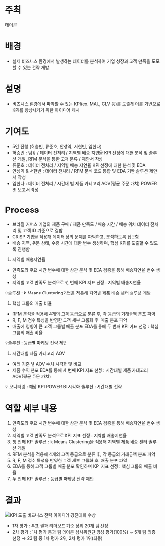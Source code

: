 # 주최
데이콘

# 배경
- 실제 비즈니스 환경에서 발생하는 데이터를 분석하여 기업 성장과 고객 만족을 도모할 수 있는 전략 개발
  
# 설명
- 비즈니스 환경에서 파악할 수 있는 KPI(ex. MAU, CLV 등)를 도출해 이를 기반으로 KPI를 향상시키기 위한  아이디어 제시

# 기여도
- 5인 진행 (허승빈, 류준호, 안성익, 서현빈, 임한나)
- 허승빈 : 팀장 / 데이터 전처리 / 지역별 배송 지연율 KPI 선정에 대한 분석 및 솔루션 개발, RFM 분석을 통한 고객 분류 / 제안서 작성
- 류준호 : 데이터 전처리 / 지역별 배송 지연율 KPI 선정에 대한 분석 및 EDA
- 안성익 & 서현빈 : 데이터 전처리 / RFM 분석 코드 통합 및 EDA 기반 솔루션 제안서 작성
- 임한나 : 데이터 전처리 / 시간대 별 제품 카테고리 AOV(평균 주문 가치) POWER BI 보고서 작성

# Process
- 브라질 커머스 기업의 제품 구매 / 제품 만족도 / 배송 시간 / 배송 위치 데이터 전처리 및 고객 ID 기준으로 결합
- CRISP 기법을 적용해 데이터 상의 문제를 파악하고, 분석하도록 접근함
- 배송 지역, 주문 상태, 수령 시간에 대한 변수 생성하며, 핵심 KPI를 도출할 수 있도록 진행함

1. 지역별 배송지연율
- 만족도와 주요 시간 변수에 대한 상관 분석 및 EDA 검증을 통해 배송지연율 변수 생성
- 지역별 고객 만족도 분석으로 첫 번째 KPI 지표 선정 : 지역별 배송지연율

 💡솔루션 : k Means Clustering기법을 적용해 지역별 제품 배송 센터 솔루션 개발

1. 핵심 그룹의 매출 비율
- RFM 분석을 적용해 4개의 고객 등급으로 분류 후, 각 등급의 거래금액 분포 파악
- R, F, M 점수 특성을 반영한 고객 세부 그룹화 후, 매출 분포 파악
- 매출에 영향이 큰 고객 그룹별 매출 분포 EDA를 통해 두 번째 KPI 지표 선정 : 핵심 그룹의 매출 비율

 💡솔루션 : 등급별 마케팅 전략 제안

1. 시간대별 제품 카테고리 AOV
- 여러 기준 별 AOV 수치 시각화 및 비교
- 제품 수익 분포 EDA를 통해 세 번째 KPI 지표 선정 : 시간대별 제품 카테고리 AOV(평균 주문 가치)

 💡 모니터링 : 해당 KPI POWER BI 시각화
       솔루션 : 시간대별 전략

# 역할 세부 내용
1. 만족도와 주요 시간 변수에 대한 상관 분석 및 EDA 검증을 통해 배송지연율 변수 생성
2. 지역별 고객 만족도 분석으로 KPI 지표 선정 : 지역별 배송지연율
3. 첫 번째 KPI 솔루션 : k Means Clustering을 적용해 지역별 제품 배송 센터 솔루션 개발
4. RFM 분석을 적용해 4개의 고객 등급으로 분류 후, 각 등급의 거래금액 분포 파악
5. R, F, M 점수 특성을 반영한 고객 세부 그룹화 후, 매출 분포 파악
6. EDA를 통해 고객 그룹별 매출 분포 확인하며 KPI 지표 선정 : 핵심 그룹의 매출 비율
7. 두 번째 KPI 솔루션 : 등급별 마케팅 전략 제안

# 결과
![KPI 도출 비즈니스 전략 아이디어 경진대회 수상](https://github.com/user-attachments/assets/386a65d7-e771-4572-8777-5b82916b7cc4)
- 1차 평가 : 투표 결과 리더보드 기준 상위 20개 팀 선정
- 2차 평가 : 1차 평가 통과 팀 데이콘 심사위원단 정성 평가(100%) → 5개 팀 최종 선정
 →  23 팀 중 1차 평가 2위,  2차 평가 1위(최종)

